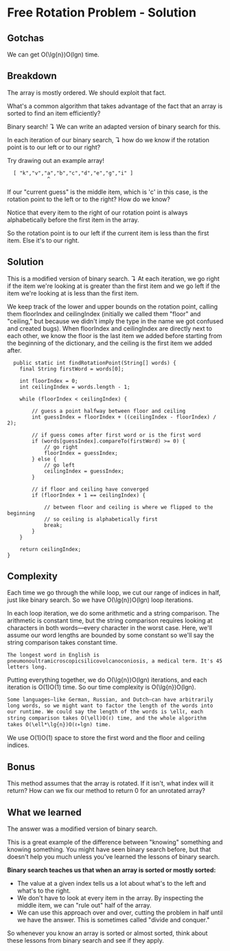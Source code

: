 # Free Rotation Problem - Solution

## Gotchas
We can get O(\lg{n})O(lgn) time.

## Breakdown
The array is mostly ordered. We should exploit that fact.

What's a common algorithm that takes advantage of the fact that an array is sorted to find an item efficiently?

Binary search! ↴ We can write an adapted version of binary search for this.

In each iteration of our binary search, ↴ how do we know if the rotation point is to our left or to our right?

Try drawing out an example array!
```
  [ "k","v","a","b","c","d","e","g","i" ]
             ^
```
If our "current guess" is the middle item, which is 'c' in this case, is the rotation point to the left or to the right? How do we know?

Notice that every item to the right of our rotation point is always alphabetically before the first item in the array.

So the rotation point is to our left if the current item is less than the first item. Else it's to our right.

## Solution
This is a modified version of binary search. ↴ At each iteration, we go right if the item we're looking at is greater than the first item and we go left if the item we're looking at is less than the first item.

We keep track of the lower and upper bounds on the rotation point, calling them floorIndex and ceilingIndex (initially we called them "floor" and "ceiling," but because we didn't imply the type in the name we got confused and created bugs). When floorIndex and ceilingIndex are directly next to each other, we know the floor is the last item we added before starting from the beginning of the dictionary, and the ceiling is the first item we added after.
```
  public static int findRotationPoint(String[] words) {
    final String firstWord = words[0];

    int floorIndex = 0;
    int ceilingIndex = words.length - 1;

    while (floorIndex < ceilingIndex) {

        // guess a point halfway between floor and ceiling
        int guessIndex = floorIndex + ((ceilingIndex - floorIndex) / 2);

        // if guess comes after first word or is the first word
        if (words[guessIndex].compareTo(firstWord) >= 0) {
            // go right
            floorIndex = guessIndex;
        } else {
            // go left
            ceilingIndex = guessIndex;
        }

        // if floor and ceiling have converged
        if (floorIndex + 1 == ceilingIndex) {

            // between floor and ceiling is where we flipped to the beginning
            // so ceiling is alphabetically first
            break;
        }
    }

    return ceilingIndex;
}
```

## Complexity
Each time we go through the while loop, we cut our range of indices in half, just like binary search. So we have O(\lg{n})O(lgn) loop iterations.

In each loop iteration, we do some arithmetic and a string comparison. The arithmetic is constant time, but the string comparison requires looking at characters in both words—every character in the worst case. Here, we'll assume our word lengths are bounded by some constant so we'll say the string comparison takes constant time.
```
The longest word in English is pneumonoultramicroscopicsilicovolcanoconiosis, a medical term. It's 45 letters long.
```
Putting everything together, we do O(\lg{n})O(lgn) iterations, and each iteration is O(1)O(1) time. So our time complexity is O(\lg{n})O(lgn).
```
Some languages—like German, Russian, and Dutch—can have arbitrarily long words, so we might want to factor the length of the words into our runtime. We could say the length of the words is \ellℓ, each string comparison takes O(\ell)O(ℓ) time, and the whole algorithm takes O(\ell*\lg{n})O(ℓ∗lgn) time.
```
We use O(1)O(1) space to store the first word and the floor and ceiling indices.

## Bonus
This method assumes that the array is rotated. If it isn't, what index will it return? How can we fix our method to return 0 for an unrotated array?

## What we learned
The answer was a modified version of binary search.

This is a great example of the difference between "knowing" something and knowing something. You might have seen binary search before, but that doesn't help you much unless you've learned the lessons of binary search.

**Binary search teaches us that when an array is sorted or mostly sorted:**

* The value at a given index tells us a lot about what's to the left and what's to the right.
* We don't have to look at every item in the array. By inspecting the middle item, we can "rule out" half of the array.
* We can use this approach over and over, cutting the problem in half until we have the answer. This is sometimes called "divide and conquer."

So whenever you know an array is sorted or almost sorted, think about these lessons from binary search and see if they apply.
